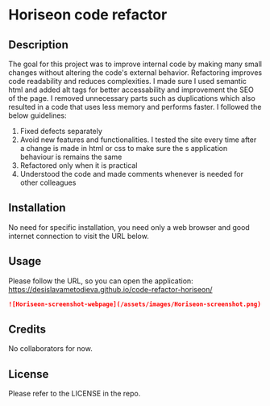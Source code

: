 # Horiseon code refactor

## Description 

The goal for this project was to improve internal code by making many small changes without altering the code's external behavior. Refactoring improves code readability and reduces complexities. I made sure I used semantic html and added alt tags for better accessability and improvement the SEO of the page. I removed unnecessary parts such as duplications which also resulted in a code that uses less memory and performs faster. I followed the below guidelines:
1. Fixed defects separately
2. Avoid new features and functionalities. I tested the site every time after a change is made in html or css to make sure the s application behaviour is remains the same
3. Refactored only when it is practical
4. Understood the code and made comments whenever is needed for other colleagues

## Installation

No need for specific installation, you need only a web browser and good internet connection to visit the URL below.

## Usage 

Please follow the URL, so you can open the application: https://desislavametodieva.github.io/code-refactor-horiseon/

```md
![Horiseon-screenshot-webpage](/assets/images/Horiseon-screenshot.png)
```

## Credits
No collaborators for now.

## License
Please refer to the LICENSE in the repo.


